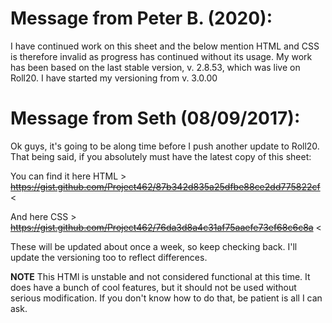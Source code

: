 # Message from Peter B. (2020):
I have continued work on this sheet and the below mention HTML and CSS is therefore invalid as progress has continued without its usage.
My work has been based on the last stable version, v. 2.8.53, which was live on Roll20. I have started my versioning from v. 3.0.00 

# Message from Seth (08/09/2017):
Ok guys, it's going to be along time before I push another update to Roll20. That being said, if you absolutely must have the latest copy of this sheet:

You can find it here HTML > ~~https://gist.github.com/Project462/87b342d835a25dfbe88ce2dd775822cf~~ <

And here CSS > ~~https://gist.github.com/Project462/76da3d8a4c31af75aaefe73ef68c6c8a~~ <

These will be updated about once a week, so keep checking back. I'll update the versioning too to reflect differences.

**NOTE** This HTMl is unstable and not considered functional at this time. It does have a bunch of cool features, but it should not be used without serious modification. If you don't know how to do that, be patient is all I can ask.